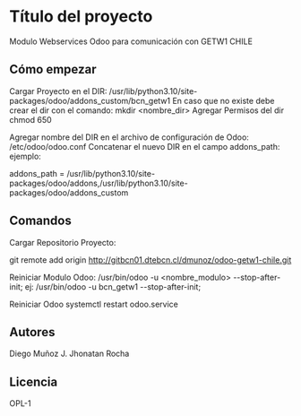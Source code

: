 # Título del proyecto

Modulo Webservices Odoo para comunicación con GETW1 CHILE

## Cómo empezar
Cargar Proyecto en el DIR: /usr/lib/python3.10/site-packages/odoo/addons_custom/bcn_getw1
En caso que no existe debe crear el dir con el comando: mkdir <nombre_dir>
Agregar Permisos del dir chmod 650

Agregar nombre del DIR en el archivo de configuración de Odoo: /etc/odoo/odoo.conf 
Concatenar el nuevo DIR en el campo addons_path: ejemplo:

addons_path = /usr/lib/python3.10/site-packages/odoo/addons,/usr/lib/python3.10/site-packages/odoo/addons_custom


## Comandos

Cargar Repositorio Proyecto:

git remote add origin http://gitbcn01.dtebcn.cl/dmunoz/odoo-getw1-chile.git

Reiniciar Modulo Odoo: /usr/bin/odoo -u <nombre_modulo> --stop-after-init;
ej: 
    /usr/bin/odoo -u bcn_getw1 --stop-after-init;

Reiniciar Odoo systemctl restart odoo.service



## Autores

Diego Muñoz J.
Jhonatan Rocha

## Licencia
OPL-1

